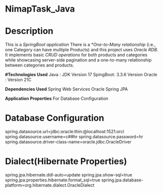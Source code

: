# NimapTask_Java

# Description
This is a *SpringBoot application* There is a **One-to-Many relationship* (i.e., one Category can have multiple Products) and this
project uses *Oracle RDB*.
It implements basic *CRUD operations* for both products and categories while showcasing server-side pagination and a one-to-many relationship between categories and products.   

**#Technologies Used**
Java : JDK Version 17
SpingBoot: 3.3.6 Version
Oracle : Version 21C

**Dependencies Used**
Spring Web Services
Oracle
Spring JPA

**Application Properties** For Database Configuration
# Database Configuration
spring.datasource.url=jdbc:oracle:thin:@localhost:1521:orcl
spring.datasource.username=c##hr
spring.datasource.password=hr
spring.datasource.driver-class-name=oracle.jdbc.OracleDriver

# Dialect(Hibernate Properties)
spring.jpa.hibernate.ddl-auto=update
spring.jpa.show-sql=true
spring.jpa.properties.hibernate.format_sql=true
spring.jpa.database-platform=org.hibernate.dialect.OracleDialect


